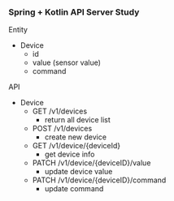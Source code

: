 ### Spring + Kotlin API Server Study

Entity
- Device
  - id
  - value (sensor value)
  - command

API
- Device
  - GET /v1/devices
    - return all device list
  - POST /v1/devices
    - create new device
  - GET /v1/device/{deviceId}
    - get device info
  - PATCH /v1/device/{deviceID}/value
    - update device value
  - PATCH /v1/device/{deviceID}/command
    - update command
  
